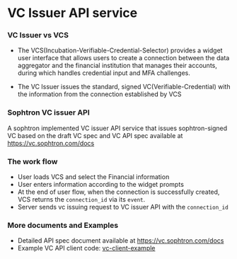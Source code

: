 # VC Issuer API service

### VC Issuer vs VCS
- The VCS(Incubation-Verifiable-Credential-Selector) provides a widget user interface that allows users to create a connection between the data aggregator and the financial institution that manages their accounts, during which handles credential input and MFA challenges. 

- The VC Issuer issues the standard, signed VC(Verifiable-Credential) with the information from the connection established by VCS

### Sophtron VC issuer API
A sophtron implemented VC issuer API service that issues sophtron-signed VC based on the draft VC spec and VC API spec
available at https://vc.sophtron.com/docs

### The work flow
- User loads VCS and select the Financial information
- User enters information according to the widget prompts
- At the end of user flow, when the connection is successfully created, VCS returns the `connection_id` via its `event`.
- Server sends vc issuing request to VC issuer API with the `connection_id`

### More documents and Examples
- Detailed API spec document available at https://vc.sophtron.com/docs
- Example VC API client code: [vc-client-example](vc-client-example/example.js)